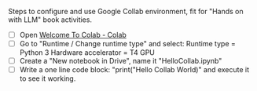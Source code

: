 Steps to configure and use Google Collab environment, fit for "Hands on with LLM" book activities.
- [ ] Open [Welcome To Colab - Colab](https://colab.research.google.com/)
- [ ] Go to "Runtime / Change runtime type" and select:
		Runtime type = Python 3
		Hardware accelerator = T4 GPU
- [ ] Create a "New notebook in Drive", name it "HelloCollab.ipynb"
- [ ] Write a one line code block: "print("Hello Collab World)" and execute it to see it working.